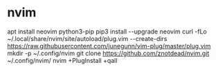 # nvim

apt install neovim python3-pip
pip3 install --upgrade neovim
curl -fLo ~/.local/share/nvim/site/autoload/plug.vim --create-dirs \
    https://raw.githubusercontent.com/junegunn/vim-plug/master/plug.vim
mkdir -p ~/.config/nvim
git clone https://github.com/znotdead/nvim.git ~/.config/nvim/
nvim +PlugInstall +qall
